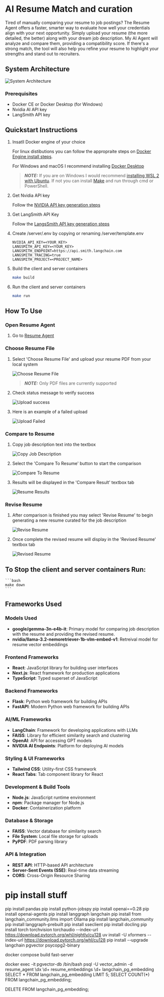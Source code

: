 # AI Resume Match and curation

Tired of manually comparing your resume to job postings? The Resume Agent offers a faster, smarter way to evaluate how well your credentials align with your next opportunity. Simply upload your resume (the more detailed, the better) along with your dream job description. My AI Agent will analyze and compare them, providing a compatibility score. If there's a strong match, the tool will also help you refine your resume to highlight your strengths and stand out to recruiters.

## System Architecture

![System Architecture](img/architecture.png)

### Prerequisites

- Docker CE or Docker Desktop (for Windows)
- Nvidia AI API key
- LangSmith API key

## Quickstart Instructions

1. Insatll Docker engine of your choice

    For linux distibutions you can follow the appropraite steps on [Docker Engine install steps](https://docs.docker.com/engine/install/).

    For Windows and macOS I recommend installing [Docker Desktop](https://docs.docker.com/desktop/setup/install/windows-install/)

    > **_NOTE:_** If you are on Windows I would recommend [installing WSL 2 with Ubuntu](https://documentation.ubuntu.com/wsl/latest/howto/install-ubuntu-wsl2/). If not you can install [Make](https://gnuwin32.sourceforge.net/packages/make.htm) and run through cmd or PowerShell.


1. Get Nvidia API key

    Follow the [NVIDIA API key generation steps](https://docs.nvidia.com/nim/large-language-models/latest/getting-started.html#generate-an-api-key)

1. Get LangSmith API Key

    Follow the [LangsSmith API key generation steps](https://docs.smith.langchain.com/administration/how_to_guides/organization_management/create_account_api_key)

1. Create /server/.env by copying or renaming /server/template.env
    ```
    NVIDIA_API_KEY=<YOUR_KEY>
    LANGSMITH_API_KEY=<YOUR_KEY>
    LANGSMITH_ENDPOINT=https://api.smith.langchain.com
    LANGSMITH_TRACING=true
    LANGSMITH_PROJECT=<PROJECT_NAME>
    ```

1. Build the client and server containers
    ```bash
    make build
    ```

1. Run the client and server containers
    ```bash
    make run
    ```

## How To Use

### Open Resume Agent

1. Go to [Resume Agent](http://127.0.0.1:3000/)

### Choose Resume File

1. Select 'Choose Resume File' and upload your resume PDF from your local system 


    ![Choose Resume File](img/ui-upload.png)
    > **_NOTE:_** Only PDF files are currently supported

1. Check status message to verify success

    ![Upload success](img/ui-upload-success.png)

1. Here is an example of a failed upload

    ![Upload Failed](img/ui-upload-failed.png)

### Compare to Resume

1. Copy job description text into the textbox

    ![Copy Job Description](img/ui-compare-1.png)

1. Select the 'Compare To Resume' button to start the comparison

    ![Compare To Resume](img/ui-compare-2.png)

1. Results will be displayed in the 'Compare Result' textbox tab

    ![Resume Results](img/ui-compare-result.png)

### Revise Resume

1. After comparison is finished you may select 'Revise Resume' to begin generating a new resume curated for the job description

    ![Revise Resume](img/ui-revise-1.png)

1. Once complete the revised resume will display in the 'Revised Resume' textbox tab

    ![Revised Resume](img/ui-revise-result.png)


## To Stop the client and server containers Run:
    ```bash
    make down
    ```

## Frameworks Used

### Models Used
- **google/gemma-3n-e4b-it**: Primary model for comparing job description with the resume and providing the revised resume.
- **nvidia/llama-3.2-nemoretriever-1b-vlm-embed-v1**: Retreival model for resume vector embeddings

### Frontend Frameworks
- **React**: JavaScript library for building user interfaces
- **Next.js**: React framework for production applications
- **TypeScript**: Typed superset of JavaScript

### Backend Frameworks
- **Flask**: Python web framework for building APIs
- **FastAPI**: Modern Python web framework for building APIs

### AI/ML Frameworks
- **LangChain**: Framework for developing applications with LLMs
- **FAISS**: Library for efficient similarity search and clustering
- **OpenAI**: API for accessing GPT models
- **NVIDIA AI Endpoints**: Platform for deploying AI models

### Styling & UI Frameworks
- **Tailwind CSS**: Utility-first CSS framework
- **React Tabs**: Tab component library for React

### Development & Build Tools
- **Node.js**: JavaScript runtime environment
- **npm**: Package manager for Node.js
- **Docker**: Containerization platform

### Database & Storage
- **FAISS**: Vector database for similarity search
- **File System**: Local file storage for uploads
- **PyPDF**: PDF parsing library

### API & Integration
- **REST API**: HTTP-based API architecture
- **Server-Sent Events (SSE)**: Real-time data streaming
- **CORS**: Cross-Origin Resource Sharing




# pip install stuff
pip install pandas
pip install python-jobspy
pip install openai==0.28
pip install openai-agents
pip install langgraph langchain
pip install from langchain_community.llms import Ollama
pip install langchain_community
pip install langgraph-prebuilt
pip install sseclient
pip install docling
pip install torch torchvision torchaudio --index-url https://download.pytorch.org/whl/nightly/cu128
uv install -U xformers --index-url https://download.pytorch.org/whl/cu128
pip install --upgrade langchain pgvector psycopg2-binary

docker compose build fast-server

docker exec -it pgvector-db /bin/bash
psql -U vector_admin -d resume_agent
\dx
\d+ resume_embeddings
\d+ langchain_pg_embedding
SELECT * FROM langchain_pg_embedding LIMIT 5;
SELECT COUNT(*) FROM langchain_pg_embedding;

DELETE FROM langchain_pg_embedding;
